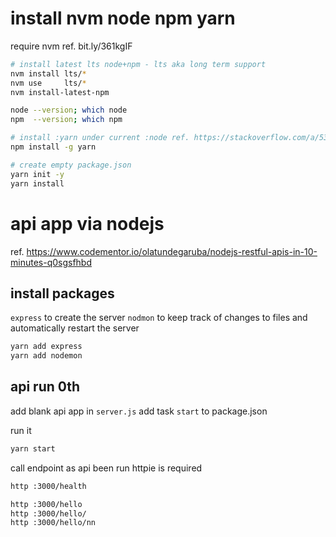 # install nvm node npm yarn
require nvm ref. bit.ly/361kgIF

```bash
# install latest lts node+npm - lts aka long term support
nvm install lts/*
nvm use     lts/*
nvm install-latest-npm

node --version; which node
npm  --version; which npm

# install :yarn under current :node ref. https://stackoverflow.com/a/53094675/248616 
npm install -g yarn

# create empty package.json
yarn init -y
yarn install
```

# api app via nodejs 
ref. https://www.codementor.io/olatundegaruba/nodejs-restful-apis-in-10-minutes-q0sgsfhbd

## install packages
`express` to create the server 
`nodmon`  to keep track of changes to files and automatically restart the server
 
```bash
yarn add express
yarn add nodemon
```

## api run 0th
add blank api app in `server.js`
add task `start` to package.json

run it
```bash
yarn start
```

call endpoint as api been run
httpie is required
```bash
http :3000/health

http :3000/hello
http :3000/hello/
http :3000/hello/nn
```
